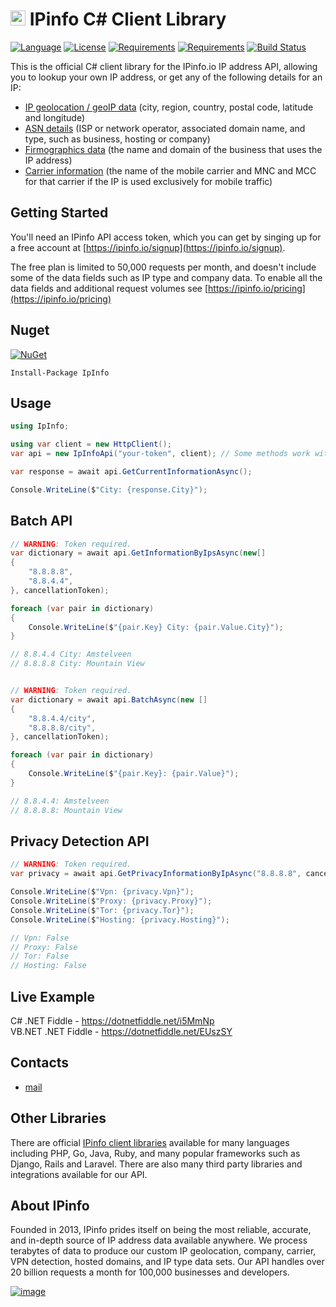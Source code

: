 # [<img src="https://ipinfo.io/static/ipinfo-small.svg" alt="IPinfo" width="24"/>](https://ipinfo.io/) IPinfo C# Client Library

[![Language](https://img.shields.io/badge/language-C%23-blue.svg?style=flat-square)](https://github.com/ipinfo/csharp/search?l=C%23&o=desc&s=&type=Code) 
[![License](https://img.shields.io/github/license/ipinfo/csharp.svg?label=License&maxAge=86400)](LICENSE) 
[![Requirements](https://img.shields.io/badge/Requirements-.NET%20Standard%202.0-blue.svg)](https://github.com/dotnet/standard/blob/master/docs/versions/netstandard2.0.md) 
[![Requirements](https://img.shields.io/badge/Requirements-.NET%20Framework%204.5-blue.svg)](https://github.com/dotnet/standard/blob/master/docs/versions/netstandard2.0.md) 
[![Build Status](https://github.com/ipinfo/csharp/workflows/.NET%20Core/badge.svg?branch=master)](https://github.com/ipinfo/csharp/actions?query=workflow%3A%22.NET+Core%22)

This is the official C# client library for the IPinfo.io IP address API, allowing you to lookup your own IP address, or get any of the following details for an IP:

 - [IP geolocation / geoIP data](https://ipinfo.io/ip-geolocation-api) (city, region, country, postal code, latitude and longitude)
 - [ASN details](https://ipinfo.io/asn-api) (ISP or network operator, associated domain name, and type, such as business, hosting or company)
 - [Firmographics data](https://ipinfo.io/ip-company-api) (the name and domain of the business that uses the IP address)
 - [Carrier information](https://ipinfo.io/ip-carrier-api) (the name of the mobile carrier and MNC and MCC for that carrier if the IP is used exclusively for mobile traffic)

## Getting Started

You'll need an IPinfo API access token, which you can get by singing up for a free account at [https://ipinfo.io/signup](https://ipinfo.io/signup).

The free plan is limited to 50,000 requests per month, and doesn't include some of the data fields such as IP type and company data. To enable all the data fields and additional request volumes see [https://ipinfo.io/pricing](https://ipinfo.io/pricing)

## Nuget

[![NuGet](https://img.shields.io/nuget/dt/IpInfo.svg?style=flat-square&label=IpInfo)](https://www.nuget.org/packages/IpInfo/)

```
Install-Package IpInfo
```

## Usage

```cs
using IpInfo;

using var client = new HttpClient();
var api = new IpInfoApi("your-token", client); // Some methods work without a token, for this case there is a constructor without a token.

var response = await api.GetCurrentInformationAsync();

Console.WriteLine($"City: {response.City}");
```

## Batch API

```cs
// WARNING: Token required.
var dictionary = await api.GetInformationByIpsAsync(new[]
{
    "8.8.8.8",
    "8.8.4.4",
}, cancellationToken);

foreach (var pair in dictionary)
{
    Console.WriteLine($"{pair.Key} City: {pair.Value.City}");
}

// 8.8.4.4 City: Amstelveen
// 8.8.8.8 City: Mountain View


// WARNING: Token required.
var dictionary = await api.BatchAsync(new []
{
    "8.8.4.4/city",
    "8.8.8.8/city",
}, cancellationToken);

foreach (var pair in dictionary)
{
    Console.WriteLine($"{pair.Key}: {pair.Value}");
}

// 8.8.4.4: Amstelveen
// 8.8.8.8: Mountain View
```

## Privacy Detection API

```cs
// WARNING: Token required.
var privacy = await api.GetPrivacyInformationByIpAsync("8.8.8.8", cancellationToken);

Console.WriteLine($"Vpn: {privacy.Vpn}");
Console.WriteLine($"Proxy: {privacy.Proxy}");
Console.WriteLine($"Tor: {privacy.Tor}");
Console.WriteLine($"Hosting: {privacy.Hosting}");

// Vpn: False
// Proxy: False
// Tor: False
// Hosting: False
```

## Live Example

C# .NET Fiddle - https://dotnetfiddle.net/i5MmNp  
VB.NET .NET Fiddle - https://dotnetfiddle.net/EUszSY  

## Contacts
* [mail](mailto:havendv@gmail.com)

## Other Libraries

There are official [IPinfo client libraries](https://ipinfo.io/developers/libraries) available for many languages including PHP, Go, Java, Ruby, and many popular frameworks such as Django, Rails and Laravel. There are also many third party libraries and integrations available for our API.

## About IPinfo

Founded in 2013, IPinfo prides itself on being the most reliable, accurate, and in-depth source of IP address data available anywhere. We process terabytes of data to produce our custom IP geolocation, company, carrier, VPN detection, hosted domains, and IP type data sets. Our API handles over 20 billion requests a month for 100,000 businesses and developers.

[![image](https://avatars3.githubusercontent.com/u/15721521?s=128&u=7bb7dde5c4991335fb234e68a30971944abc6bf3&v=4)](https://ipinfo.io/)